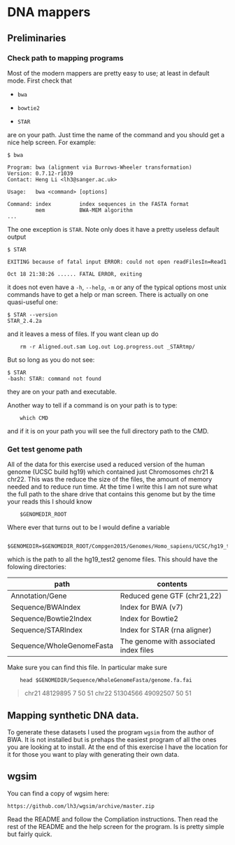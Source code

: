 # DNA mappers

## Preliminaries

### Check path to mapping programs

Most of the modern mappers are pretty easy to use; at least in default mode. First check that 

* `bwa`

* `bowtie2`

* `STAR`

are on your path. Just time the name of the command and you should get a nice help screen. For example:
```
$ bwa

Program: bwa (alignment via Burrows-Wheeler transformation)
Version: 0.7.12-r1039
Contact: Heng Li <lh3@sanger.ac.uk>

Usage:   bwa <command> [options]

Command: index         index sequences in the FASTA format
         mem           BWA-MEM algorithm
...
```

The one exception is `STAR`. Note only does it have a pretty useless default output
```
$ STAR

EXITING because of fatal input ERROR: could not open readFilesIn=Read1

Oct 18 21:38:26 ...... FATAL ERROR, exiting
```

it does not even have a `-h`, `--help`, `-m` or any of the typical options most unix commands have to get a help or man screen. There is actually on one quasi-useful one: 
```
$ STAR --version 
STAR_2.4.2a
```

and it leaves a mess of files. If you want clean up do
```
	rm -r Aligned.out.sam Log.out Log.progress.out _STARtmp/
```

But so long as you do not see:
```
$ STAR
-bash: STAR: command not found
```

they are on your path and executable.

Another way to tell if a command is on your path is to type:
```
	which CMD
```

and if it is on your path you will see the full directory path to the CMD. 

### Get test genome path

All of the data for this exercise used a reduced version of the human genome (UCSC build hg19) which contained just Chromosomes chr21 & chr22. This was the reduce the size of the files, the amount of memory needed and to reduce run time. At the time I write this I am not sure what the full path to the share drive that contains this genome but by the time your reads this I should know
```
	$GENOMEDIR_ROOT
```

Where ever that turns out to be I would define a variable
```
	$GENOMEDIR=$GENOMEDIR_ROOT/Compgen2015/Genomes/Homo_sapiens/UCSC/hg19_test2
```

which is the path to all the hg19_test2 genome files. This should have the folowing directories:

path | contents
-----|---------
Annotation/Gene|	Reduced gene GTF (chr21,22)
Sequence/BWAIndex|	Index for BWA (v7)
Sequence/Bowtie2Index|	Index for Bowtie2
Sequence/STARIndex|	Index for STAR (rna aligner)
Sequence/WholeGenomeFasta| The genome with associated index files

Make sure you can find this file. In particular make sure
```
	head $GENOMEDIR/Sequence/WholeGenomeFasta/genome.fa.fai
```

>chr21	48129895	7	50	51
>chr22	51304566	49092507	50	51


## Mapping synthetic DNA data.

To generate these datasets I used the program `wgsim` from the author of BWA. It is not installed but is prehaps the easiest program of all the ones you are looking at to install. At the end of this exercise I have the location for it for those you want to play with generating their own data. 



## wgsim

You can find a copy of wgsim here:
```
https://github.com/lh3/wgsim/archive/master.zip
```

Read the README and follow the Compliation instructions. Then read the rest of the README and the help screen for the program. Is is pretty simple but fairly quick.


